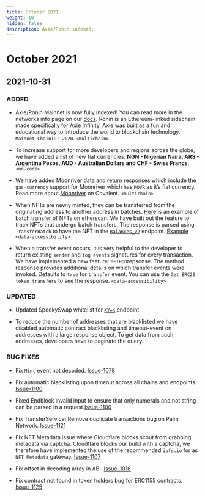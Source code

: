 ```yaml
---
title: October 2021
weight: 10
hidden: false
description: Axie/Ronin indexed.
---
```


# October 2021

## 2021-10-31

### ADDED
- Axie/Ronin Mainnet is now fully indexed! You can read more in the networks info page on our [docs](/docs/networks/ronin). Ronin is an Ethereum-linked sidechain made specifically for Axie Infinity. Axie was built as a fun and educational way to introduce the world to blockchain technology. `Mainnet ChainID: 2020`. `<multichain>`

- To increase support for more developers and regions across the globe, we have added a list of new fiat currencies: **NGN - Nigerian Naira, ARS - Argentina Pesos, AUD - Australian Dollars and CHF - Swiss Francs**. `<no-code>`

- We have added Moonriver data and return responses which include the `gas-currency` support for Moonriver which has `MOVR` as it’s fiat currency. Read more about [Moonriver](/docs/networks/moonriver) on Covalent. `<multichain>`

- When NFTs are newly minted, they can be transferred from the originating address to another address in batches. [Here](https://etherscan.io/tx/0xe0ed83f1cdeddfcf83000e6e748390000636655e1fe2ce15489c9e81032a3d42#eventlog) is an example of  batch transfer of NFTs on etherscan. We have built out the feature to track NFTs that undergo batch transfers. The response is parsed using `TransferBatch` to have the NFT in the [`Balances_v2`](https://www.covalenthq.com/docs/api/#get-/v1/{chain_id}/address/{address}/balances_v2/) endpoint. [Example](https://api.covalenthq.com/v1/1/address/0x63677bc4a00d551fb3cba444b75a91da19297f2b/balances_v2/?nft=true) `<data-accessibility>`

- When a transfer event occurs, it is very helpful to the developer to return existing `sender` and `log events` signatures for every transaction. We have implemented a new feature: `METHOD`repsonse. The method response provides additional details on which transfer events were invoked. Defaults to `true` for `transfer` event. You can use the `Get ERC20 token transfers` to see the response. `<data-accessibility>`

### UPDATED

- Updated SpookySwap whitelist for [`XY=K`](../learn/guides/configure/uniswap-clone) endpoint.

- To reduce the number of addresses that are blacklisted we have disabled automatic contract blacklisting and timeout-event on addresses with a large response object. To get data from such addresses, developers have to paginate the query.


### BUG FIXES

- Fix `Mint` event not decoded. [Issue-1078](https://github.com/covalenthq/scout/issues/1078)

- Fix automatic blacklisting upon timeout across all chains and endpoints. [Issue-1100](https://github.com/covalenthq/scout/issues/1100)

- Fixed Endblock invalid input to ensure that only numerals and not string can be parsed in a request.[Issue-1100](https://github.com/covalenthq/scout/issues/1100)

- Fix TransferService: Remove duplicate transactions bug on Palm Network. [Issue-1121](https://github.com/covalenthq/scout/issues/1121)

- Fix NFT Metadata issue where Cloudflare blocks scout from grabbing metadata via captcha. Cloudflare blocks our build with a captcha, we therefore have implemented the use of the recommended `ipfs.io` for as `NFT Metadata` gateway. [Issue-1107](https://github.com/covalenthq/scout/issues/1107)

- Fix offset in decoding array in ABI. [Issue-1016](https://github.com/covalenthq/scout/issues/1016)

- Fix contract not found in token holders bug for ERC1155 contracts. [Issue-1125](https://github.com/covalenthq/scout/issues/1125)


